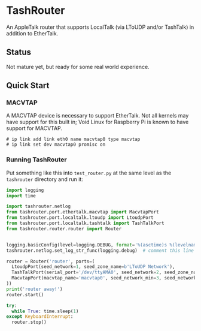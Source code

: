 # TashRouter

An AppleTalk router that supports LocalTalk (via LToUDP and/or TashTalk) in addition to EtherTalk.

## Status

Not mature yet, but ready for some real world experience.

## Quick Start

### MACVTAP

A MACVTAP device is necessary to support EtherTalk.  Not all kernels may have support for this built in; Void Linux for
Raspberry Pi is known to have support for MACVTAP.

```
# ip link add link eth0 name macvtap0 type macvtap
# ip link set dev macvtap0 promisc on
```

### Running TashRouter

Put something like this into `test_router.py` at the same level as the `tashrouter` directory and run it:

```python
import logging
import time

import tashrouter.netlog
from tashrouter.port.ethertalk.macvtap import MacvtapPort
from tashrouter.port.localtalk.ltoudp import LtoudpPort
from tashrouter.port.localtalk.tashtalk import TashTalkPort
from tashrouter.router.router import Router


logging.basicConfig(level=logging.DEBUG, format='%(asctime)s %(levelname)s: %(message)s')
tashrouter.netlog.set_log_str_func(logging.debug)  # comment this line for speed and reduced spam

router = Router('router', ports=(
  LtoudpPort(seed_network=1, seed_zone_name=b'LToUDP Network'),
  TashTalkPort(serial_port='/dev/ttyAMA0', seed_network=2, seed_zone_name=b'TashTalk Network'),
  MacvtapPort(macvtap_name='macvtap0', seed_network_min=3, seed_network_max=5, seed_zone_names=[b'EtherTalk Network']),
))
print('router away!')
router.start()

try:
  while True: time.sleep(1)
except KeyboardInterrupt:
  router.stop()
```
